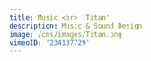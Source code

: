 ```yaml
---
title: Music <br> 'Titan'
description: Music & Sound Design
image: /cms/images/Titan.png
vimeoID: '234137729'
---
```




